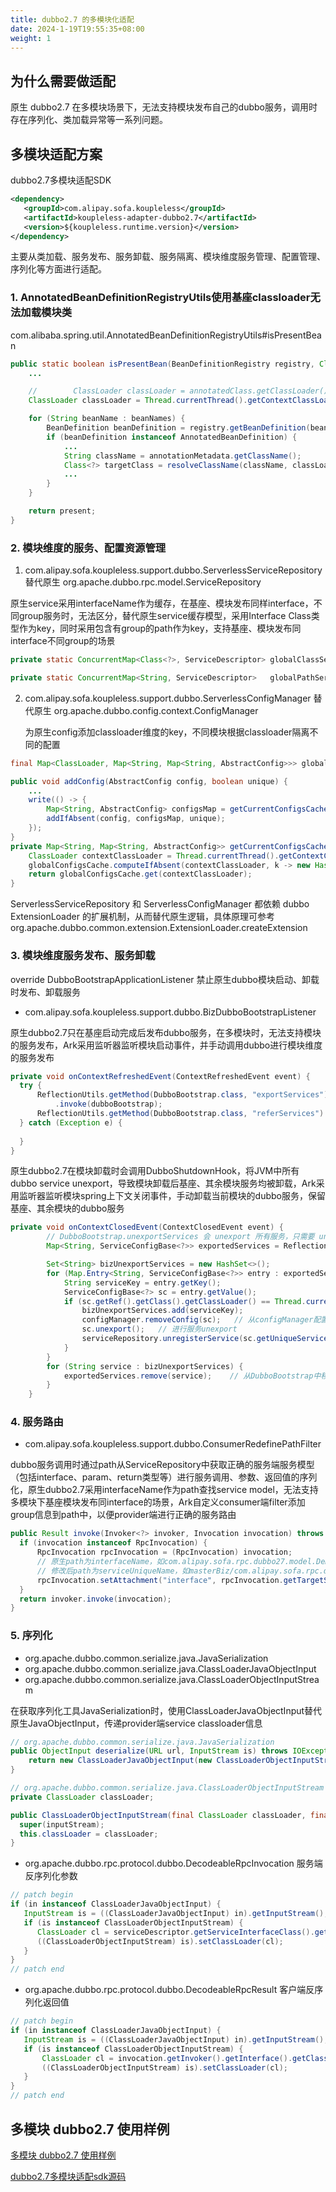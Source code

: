 ```yaml
---
title: dubbo2.7 的多模块化适配
date: 2024-1-19T19:55:35+08:00
weight: 1
---
```


## 为什么需要做适配
原生 dubbo2.7 在多模块场景下，无法支持模块发布自己的dubbo服务，调用时存在序列化、类加载异常等一系列问题。

## 多模块适配方案

dubbo2.7多模块适配SDK
```xml
<dependency>
   <groupId>com.alipay.sofa.koupleless</groupId>
   <artifactId>koupleless-adapter-dubbo2.7</artifactId>
   <version>${koupleless.runtime.version}</version>
</dependency>
```

主要从类加载、服务发布、服务卸载、服务隔离、模块维度服务管理、配置管理、序列化等方面进行适配。

### 1. AnnotatedBeanDefinitionRegistryUtils使用基座classloader无法加载模块类
com.alibaba.spring.util.AnnotatedBeanDefinitionRegistryUtils#isPresentBean

```java
public static boolean isPresentBean(BeanDefinitionRegistry registry, Class<?> annotatedClass) {
    ...

    //        ClassLoader classLoader = annotatedClass.getClassLoader(); // 原生逻辑
    ClassLoader classLoader = Thread.currentThread().getContextClassLoader();   // 改为使用tccl加载类

    for (String beanName : beanNames) {
        BeanDefinition beanDefinition = registry.getBeanDefinition(beanName);
        if (beanDefinition instanceof AnnotatedBeanDefinition) {
            ...
            String className = annotationMetadata.getClassName();
            Class<?> targetClass = resolveClassName(className, classLoader);
            ...
        }
    }

    return present;
}
```

### 2. 模块维度的服务、配置资源管理
1. com.alipay.sofa.koupleless.support.dubbo.ServerlessServiceRepository 替代原生 org.apache.dubbo.rpc.model.ServiceRepository
   
原生service采用interfaceName作为缓存，在基座、模块发布同样interface，不同group服务时，无法区分，替代原生service缓存模型，采用Interface Class类型作为key，同时采用包含有group的path作为key，支持基座、模块发布同interface不同group的场景
```java
private static ConcurrentMap<Class<?>, ServiceDescriptor> globalClassServices = new ConcurrentHashMap<>();

private static ConcurrentMap<String, ServiceDescriptor>   globalPathServices  = new ConcurrentHashMap<>();
```
  
2. com.alipay.sofa.koupleless.support.dubbo.ServerlessConfigManager 替代原生 org.apache.dubbo.config.context.ConfigManager 
    
    为原生config添加classloader维度的key，不同模块根据classloader隔离不同的配置
    
```java
final Map<ClassLoader, Map<String, Map<String, AbstractConfig>>> globalConfigsCache = new HashMap<>();

public void addConfig(AbstractConfig config, boolean unique) {
    ...
    write(() -> {
        Map<String, AbstractConfig> configsMap = getCurrentConfigsCache().computeIfAbsent(getTagName(config.getClass()), type -> newMap());
        addIfAbsent(config, configsMap, unique);
    });
}
private Map<String, Map<String, AbstractConfig>> getCurrentConfigsCache() {
    ClassLoader contextClassLoader = Thread.currentThread().getContextClassLoader();   // 根据当前线程classloader隔离不同配置缓存
    globalConfigsCache.computeIfAbsent(contextClassLoader, k -> new HashMap<>());
    return globalConfigsCache.get(contextClassLoader);
}
```

ServerlessServiceRepository 和 ServerlessConfigManager 都依赖 dubbo ExtensionLoader 的扩展机制，从而替代原生逻辑，具体原理可参考 org.apache.dubbo.common.extension.ExtensionLoader.createExtension

### 3. 模块维度服务发布、服务卸载
override DubboBootstrapApplicationListener 禁止原生dubbo模块启动、卸载时发布、卸载服务

- com.alipay.sofa.koupleless.support.dubbo.BizDubboBootstrapListener

原生dubbo2.7只在基座启动完成后发布dubbo服务，在多模块时，无法支持模块的服务发布，Ark采用监听器监听模块启动事件，并手动调用dubbo进行模块维度的服务发布

```java
private void onContextRefreshedEvent(ContextRefreshedEvent event) {
  try {
      ReflectionUtils.getMethod(DubboBootstrap.class, "exportServices")
          .invoke(dubboBootstrap);
      ReflectionUtils.getMethod(DubboBootstrap.class, "referServices").invoke(dubboBootstrap);
  } catch (Exception e) {
      
  }
}
```

原生dubbo2.7在模块卸载时会调用DubboShutdownHook，将JVM中所有dubbo service unexport，导致模块卸载后基座、其余模块服务均被卸载，Ark采用监听器监听模块spring上下文关闭事件，手动卸载当前模块的dubbo服务，保留基座、其余模块的dubbo服务

```java
private void onContextClosedEvent(ContextClosedEvent event) {
        // DubboBootstrap.unexportServices 会 unexport 所有服务，只需要 unexport 当前 biz 的服务即可
        Map<String, ServiceConfigBase<?>> exportedServices = ReflectionUtils.getField(dubboBootstrap, DubboBootstrap.class, "exportedServices");

        Set<String> bizUnexportServices = new HashSet<>();
        for (Map.Entry<String, ServiceConfigBase<?>> entry : exportedServices.entrySet()) {
            String serviceKey = entry.getKey();
            ServiceConfigBase<?> sc = entry.getValue();
            if (sc.getRef().getClass().getClassLoader() == Thread.currentThread().getContextClassLoader()) {   // 根据ref服务实现的类加载器区分模块服务
                bizUnexportServices.add(serviceKey);
                configManager.removeConfig(sc);   // 从configManager配置管理中移除服务配置
                sc.unexport();   // 进行服务unexport
                serviceRepository.unregisterService(sc.getUniqueServiceName());   // 从serviceRepository服务管理中移除配置
            }
        }
        for (String service : bizUnexportServices) {
            exportedServices.remove(service);    // 从DubboBootstrap中移除该service
        }
    }
```

### 4. 服务路由
- com.alipay.sofa.koupleless.support.dubbo.ConsumerRedefinePathFilter

dubbo服务调用时通过path从ServiceRepository中获取正确的服务端服务模型（包括interface、param、return类型等）进行服务调用、参数、返回值的序列化，原生dubbo2.7采用interfaceName作为path查找service model，无法支持多模块下基座模块发布同interface的场景，Ark自定义consumer端filter添加group信息到path中，以便provider端进行正确的服务路由

```java
public Result invoke(Invoker<?> invoker, Invocation invocation) throws RpcException {
  if (invocation instanceof RpcInvocation) {
      RpcInvocation rpcInvocation = (RpcInvocation) invocation;
      // 原生path为interfaceName，如com.alipay.sofa.rpc.dubbo27.model.DemoService
      // 修改后path为serviceUniqueName，如masterBiz/com.alipay.sofa.rpc.dubbo27.model.DemoService
      rpcInvocation.setAttachment("interface", rpcInvocation.getTargetServiceUniqueName());   // 原生path为interfaceName，如
  }
  return invoker.invoke(invocation);
}
```

### 5. 序列化
- org.apache.dubbo.common.serialize.java.JavaSerialization
- org.apache.dubbo.common.serialize.java.ClassLoaderJavaObjectInput
- org.apache.dubbo.common.serialize.java.ClassLoaderObjectInputStream

在获取序列化工具JavaSerialization时，使用ClassLoaderJavaObjectInput替代原生JavaObjectInput，传递provider端service classloader信息

```java
// org.apache.dubbo.common.serialize.java.JavaSerialization
public ObjectInput deserialize(URL url, InputStream is) throws IOException {
    return new ClassLoaderJavaObjectInput(new ClassLoaderObjectInputStream(null, is));   // 使用ClassLoaderJavaObjectInput替代原生JavaObjectInput，传递provider端service classloader信息
}

// org.apache.dubbo.common.serialize.java.ClassLoaderObjectInputStream
private ClassLoader classLoader;

public ClassLoaderObjectInputStream(final ClassLoader classLoader, final InputStream inputStream) {
  super(inputStream);
  this.classLoader = classLoader;
}
```

- org.apache.dubbo.rpc.protocol.dubbo.DecodeableRpcInvocation 服务端反序列化参数

```java
// patch begin
if (in instanceof ClassLoaderJavaObjectInput) {
   InputStream is = ((ClassLoaderJavaObjectInput) in).getInputStream();
   if (is instanceof ClassLoaderObjectInputStream) {
      ClassLoader cl = serviceDescriptor.getServiceInterfaceClass().getClassLoader();  // 设置provider端service classloader信息到ClassLoaderObjectInputStream中
      ((ClassLoaderObjectInputStream) is).setClassLoader(cl);
   }
}
// patch end
```
- org.apache.dubbo.rpc.protocol.dubbo.DecodeableRpcResult 客户端反序列化返回值

```java
// patch begin
if (in instanceof ClassLoaderJavaObjectInput) {
   InputStream is = ((ClassLoaderJavaObjectInput) in).getInputStream();
   if (is instanceof ClassLoaderObjectInputStream) {
       ClassLoader cl = invocation.getInvoker().getInterface().getClassLoader(); // 设置consumer端service classloader信息到ClassLoaderObjectInputStream中
       ((ClassLoaderObjectInputStream) is).setClassLoader(cl);
   }
}
// patch end
```

## 多模块 dubbo2.7 使用样例

[多模块 dubbo2.7 使用样例](https://github.com/koupleless/samples/tree/main/dubbo-samples/rpc/dubbo27/README.md)

[dubbo2.7多模块适配sdk源码](https://github.com/koupleless/runtime/tree/main/koupleless-adapter-ext/koupleless-adapter-dubbo2.7)

